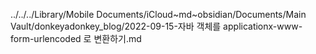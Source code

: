 ../../../Library/Mobile Documents/iCloud~md~obsidian/Documents/Main Vault/donkeyadonkey_blog/2022-09-15-자바 객체를 applicationx-www-form-urlencoded 로 변환하기.md